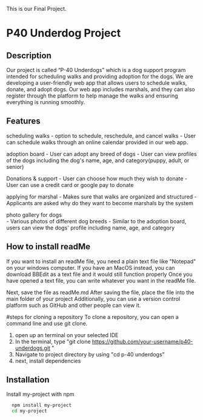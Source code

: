 This is our Final Project.
# P40 Underdog Project 

## Description
Our project is called “P-40 Underdogs” which is a dog support program intended for scheduling walks and providing adoption for the dogs. 
We are developing a user-friendly web app that allows users to schedule walks, donate, and adopt dogs. 
Our web app includes marshals, and they can also register through the platform to help manage the walks and ensuring everything is running smoothly.

## Features
scheduling walks 
	- option to schedule, reschedule, and cancel walks
	- User can schedule walks through an online calendar provided in our web app.
	 
adoption board
	- User can adopt any breed of dogs
	- User can view profiles of the dogs including the dog's name, age, and category(puppy, adult, or senior)
	
Donations & support
	- User can choose how much they wish to donate 
	- User can use a credit card or google pay to donate 
	
applying for marshal
	- Makes sure that walks are organized and structured 
	- Applicants are asked why do they want to become marshals by the system
	
photo gallery for dogs  
	- Various photos of different dog breeds 
	- Similar to the adoption board, users can view the dogs' profile including name, age, and category



## How to install readMe
If you want to install an readMe file, you need a plain text file like "Notepad" on your windows computer.
If you have an MacOS instead, you can download BBEdit as a text file and it would still function properly
Once you have opened a text file, you can write whatever you want in the readMe file.

Next, save the file as readMe.md
After saving the file, place the file into the main folder of your project
Additionally, you can use a version control platform such as GitHub and other people can view it.

#steps for cloning a repository 
To clone a repository, you can open a command line and use git clone.

1. open up an terminal on your selected IDE
2. In the terminal, type "git clone https://github.com/your-username/p40-underdogs.git "
3. Navigate to project directory by using "cd p-40 underdogs"
4. next, install dependencies 


## Installation

Install my-project with npm

```bash
  npm install my-project
  cd my-project
```

